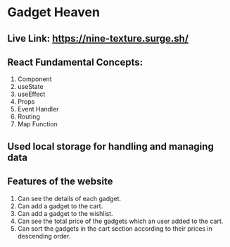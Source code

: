 # Gadget Heaven

## Live Link: https://nine-texture.surge.sh/

## React Fundamental Concepts:
1. Component
2. useState
3. useEffect
4. Props
5. Event Handler
6. Routing
7. Map Function

##  Used local storage for handling and managing data

## Features of the website
1. Can see the details of each gadget.
2. Can add a gadget to the cart.
3. Can add a gadget to the wishlist.
4. Can see the total price of the gadgets which an user added to the cart.
5. Can sort the gadgets in the cart section according to their prices in descending order.

